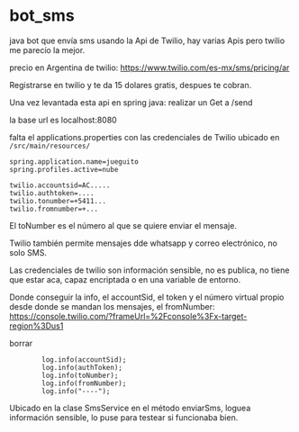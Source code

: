 # bot_sms
java bot que envía sms usando la Api de Twilio, hay varias Apis pero twilio me parecío la mejor.


precio en Argentina de twilio:
https://www.twilio.com/es-mx/sms/pricing/ar


Registrarse en twilio y te da 15 dolares gratis, despues te cobran.


Una vez levantada esta api en spring java:
realizar un Get a /send

la base url es localhost:8080

falta el applications.properties con las credenciales de Twilio ubicado en ```/src/main/resources/```

```
spring.application.name=jueguito
spring.profiles.active=nube

twilio.accountsid=AC.....
twilio.authtoken=....
twilio.tonumber=+5411...
twilio.fromnumber=+...
```

El toNumber es el número al que se quiere enviar el mensaje.

Twilio también permite mensajes dde whatsapp y correo electrónico, no solo SMS.


Las credenciales de twilio son información sensible, no es publica, no tiene que estar aca, capaz encriptada o en una variable de entorno.

Donde conseguir la info, el accountSid, el token y el número virtual propio desde donde se mandan los mensajes, el fromNumber:
https://console.twilio.com/?frameUrl=%2Fconsole%3Fx-target-region%3Dus1

borrar 

```
        log.info(accountSid);
        log.info(authToken);
        log.info(toNumber);
        log.info(fromNumber);
        log.info("----");
```
Ubicado en la clase SmsService en el método enviarSms, loguea información sensible, lo puse para testear si funcionaba bien.

